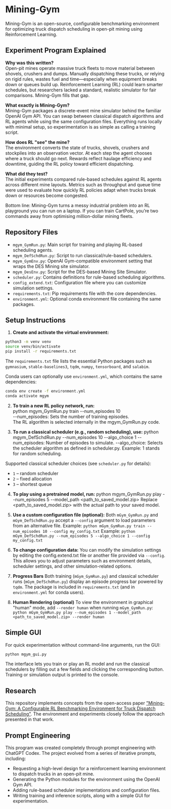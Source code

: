 # Mining-Gym
Mining-Gym is an open-source, configurable benchmarking environment for optimizing truck dispatch scheduling in open-pit mining using Reinforcement Learning.

## Experiment Program Explained

**Why was this written?**  
Open-pit mines operate massive truck fleets to move material between shovels, crushers and dumps. Manually dispatching these trucks, or relying on rigid rules, wastes fuel and time—especially when equipment breaks down or queues build up. Reinforcement Learning (RL) could learn smarter schedules, but researchers lacked a standard, realistic simulator for fair comparisons. Mining-Gym fills that gap.

**What exactly is Mining-Gym?**  
Mining-Gym packages a discrete-event mine simulator behind the familiar OpenAI Gym API. You can swap between classical dispatch algorithms and RL agents while using the same configuration files. Everything runs locally with minimal setup, so experimentation is as simple as calling a training script.

**How does RL "see" the mine?**  
The environment converts the state of trucks, shovels, crushers and stockpiles into an observation vector. At each step the agent chooses where a truck should go next. Rewards reflect haulage efficiency and downtime, guiding the RL policy toward efficient dispatching.

**What did they test?**  
The initial experiments compared rule-based schedules against RL agents across different mine layouts. Metrics such as throughput and queue time were used to evaluate how quickly RL policies adapt when trucks break down or resources become congested.

Bottom line: Mining-Gym turns a messy industrial problem into an RL playground you can run on a laptop. If you can train CartPole, you’re two commands away from optimising million-dollar mining fleets.


## Repository Files

- `mgym_GymRun.py`: Main script for training and playing RL-based scheduling agents.
- `mgym_DefSchdRun.py`: Script to run classical/rule-based schedulers.
- `mgym_GymEnv.py`: OpenAI Gym-compatible environment setting that wraps the DES Mining site simulator.
- `mgym_DesEnv.py`: Script for the DES-based Mining Site Simulator.
- `scheduler.py`: Contains definitions for rule-based scheduling algorithms.
- `config_extend.txt`: Configuration file where you can customize simulation settings.
- `requirements.txt`: Pip requirements file with the core dependencies.
- `environment.yml`: Optional conda environment file containing the same packages.
  
## Setup Instructions

1. **Create and activate the virtual environment:**
```bash
python3 -m venv venv
source venv/bin/activate
pip install -r requirements.txt
```
The `requirements.txt` file lists the essential Python packages such as
`gymnasium`, `stable-baselines3`, `tqdm`, `numpy`, `tensorboard`, and `salabim`.

Conda users can optionally use `environment.yml`, which contains the same
dependencies:
```bash
conda env create -f environment.yml
conda activate mgym
```

2. **To train a new RL policy network, run:**  
python mgym_GymRun.py train --num_episodes 10  
--num_episodes: Sets the number of training episodes.  
The RL algorithm is selected internally in the mgym_GymRun.py code.

3. **To run a classical scheduler (e.g., random scheduling), use:**
python mgym_DefSchdRun.py --num_episodes 10 --algo_choice 1
--num_episodes: Number of episodes to simulate.
--algo_choice: Selects the scheduler algorithm as defined in scheduler.py.
Example: 1 stands for random scheduling.

Supported classical scheduler choices (see `scheduler.py` for details):
- `1` – random scheduler
- `2` – fixed allocation
- `3` – shortest queue

4. **To play using a pretrained model, run:**
python mgym_GymRun.py play --num_episodes 5 --model_path <path_to_saved_model.zip>
Replace <path_to_saved_model.zip> with the actual path to your saved model.

5. **Use a custom configuration file (optional):**
Both `mGym_GymRun.py` and `mGym_DefSchdRun.py` accept a `--config` argument to load parameters from an alternative file.
Example: `python mGym_GymRun.py train --num_episodes 10 --config my_config.txt`
Example: `python mGym_DefSchdRun.py --num_episodes 5 --algo_choice 1 --config my_config.txt`

6. **To change configuration data:**
You can modify the simulation settings by editing the config.extend.txt file or another file provided via `--config`. This allows you to adjust parameters such as environment details, scheduler settings, and other simulation-related options.

7. **Progress Bars**
Both training (`mGym_GymRun.py`) and classical scheduler runs (`mGym_DefSchdRun.py`) display an episode progress bar powered by `tqdm`. The package is included in `requirements.txt` (and in `environment.yml` for conda users).

8. **Human Rendering (optional)**
To view the environment in graphical "human" mode, add `--render human` when running `mGym_GymRun.py`:
`python mGym_GymRun.py play --num_episodes 1 --model_path <path_to_saved_model.zip> --render human`

## Simple GUI

For quick experimentation without command-line arguments, run the GUI:

```bash
python mgym_gui.py
```

The interface lets you train or play an RL model and run the classical
schedulers by filling out a few fields and clicking the corresponding
button. Training or simulation output is printed to the console.



## Research

This repository implements concepts from the open-access paper ["Mining-Gym: A Configurable RL Benchmarking Environment for Truck Dispatch Scheduling"](https://doi.org/10.48550/arXiv.2503.19195). The environment and experiments closely follow the approach presented in that work.

## Prompt Engineering

This program was created completely through prompt engineering with ChatGPT Codex. The project evolved from a series of iterative prompts, including:

- Requesting a high-level design for a reinforcement learning environment to dispatch trucks in an open-pit mine.
- Generating the Python modules for the environment using the OpenAI Gym API.
- Adding rule-based scheduler implementations and configuration files.
- Writing training and inference scripts, along with a simple GUI for experimentation.

